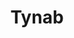 ---
title: Tynab
github: https://github.com/Tynab
mode: dark
transition: 3s
archetype:
  - Little Bit of Everything
---
